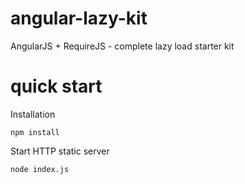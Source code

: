 # angular-lazy-kit
AngularJS + RequireJS - complete lazy load starter kit

# quick start

Installation
```
npm install
```

Start HTTP static server
```
node index.js
```
